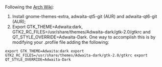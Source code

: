 Following the [Arch Wiki](https://wiki.archlinux.org/title/Dark_mode_switching):

1. Install gnome-themes-extra, adwaita-qt5-git (AUR) and adwaita-qt6-git (AUR);
2. Export GTK_THEME=Adwaita:dark, GTK2_RC_FILES=/usr/share/themes/Adwaita-dark/gtk-2.0/gtkrc and QT_STYLE_OVERRIDE=Adwaita-Dark. One way to accomplish this is by modifying your .profile file adding the following:

``
export GTK_THEME=Adwaita:dark
export GTK2_RC_FILES=/usr/share/themes/Adwaita-dark/gtk-2.0/gtkrc
export QT_STYLE_OVERRIDE=Adwaita-Dark
``
